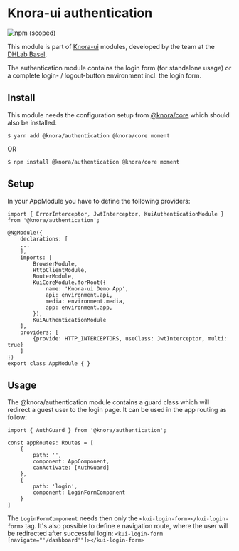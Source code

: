# Knora-ui authentication
![npm (scoped)](https://img.shields.io/npm/v/@knora/authentication.svg)

This module is part of [Knora-ui](https://github.com/dhlab-basel/Knora-ui) modules, developed by the team at the [DHLab Basel](http://dhlab.unibas.ch).

The authentication module contains the login form (for standalone usage) or a complete login- / logout-button environment incl. the login form.

## Install
This module needs the configuration setup from [@knora/core](https://www.npmjs.com/package/@knora/core) which should also be installed.

`$ yarn add @knora/authentication @knora/core moment`

OR

`$ npm install @knora/authentication @knora/core moment`

## Setup
In your AppModule you have to define the following providers:

```
import { ErrorInterceptor, JwtInterceptor, KuiAuthenticationModule } from '@knora/authentication';

@NgModule({
    declarations: [
    ...
    ],
    imports: [
        BrowserModule,
        HttpClientModule,
        RouterModule,
        KuiCoreModule.forRoot({
            name: 'Knora-ui Demo App',
            api: environment.api,
            media: environment.media,
            app: environment.app,
        }),
        KuiAuthenticationModule
    ],
    providers: [
        {provide: HTTP_INTERCEPTORS, useClass: JwtInterceptor, multi: true}
    ]
})
export class AppModule { }
```


## Usage

The @knora/authentication module contains a guard class which will redirect a guest user to the login page. It can be used in the app routing as follow:

```
import { AuthGuard } from '@knora/authentication';

const appRoutes: Routes = [
    {
        path: '',
        component: AppComponent,
        canActivate: [AuthGuard]
    },
    {
        path: 'login',
        component: LoginFormComponent
    }
]
```

The `LoginFormComponent` needs then only the `<kui-login-form></kui-login-form>` tag. It's also possible to define e navigation route, where the user will be redirected after successful login: `<kui-login-form [navigate="'/dashboard'"]></kui-login-form>`
